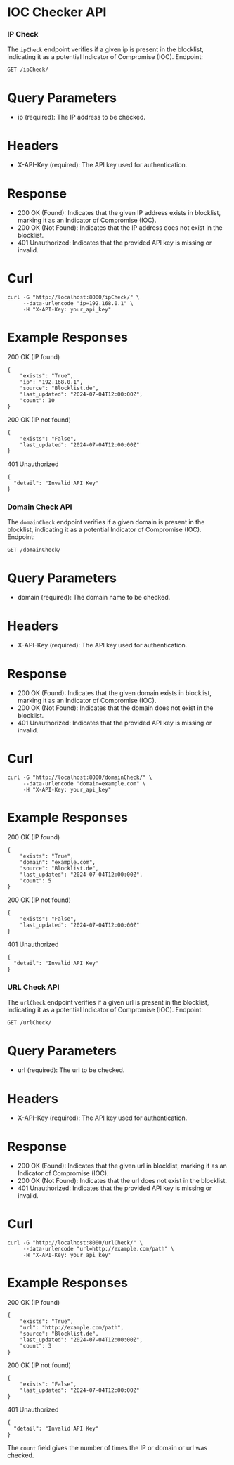 # IOC Checker API
### IP Check
The `ipCheck` endpoint verifies if a given ip is present in the blocklist, indicating it as a potential Indicator of Compromise (IOC).
Endpoint:
```
GET /ipCheck/
```
# Query Parameters
- ip (required): The IP address to be checked.
# Headers
- X-API-Key (required): The API key used for authentication.<br>
# Response
- 200 OK (Found): Indicates that the given IP address exists in blocklist, marking it as an Indicator of Compromise (IOC).
- 200 OK (Not Found): Indicates that the IP address does not exist in the blocklist.
- 401 Unauthorized: Indicates that the provided API key is missing or invalid.
# Curl
```
curl -G "http://localhost:8000/ipCheck/" \
     --data-urlencode "ip=192.168.0.1" \
     -H "X-API-Key: your_api_key"
```
# Example Responses
200 OK (IP found)
```
{
    "exists": "True",
    "ip": "192.168.0.1",
    "source": "Blocklist.de",
    "last_updated": "2024-07-04T12:00:00Z",
    "count": 10
}
```
200 OK (IP not found)
```
{
    "exists": "False",
    "last_updated": "2024-07-04T12:00:00Z"
}
```
401 Unauthorized
```
{
  "detail": "Invalid API Key"
}
```
### Domain Check API
The `domainCheck` endpoint verifies if a given domain is present in the blocklist, indicating it as a potential Indicator of Compromise (IOC).
Endpoint:
```
GET /domainCheck/
```
# Query Parameters
- domain (required): The domain name to be checked.
# Headers
- X-API-Key (required): The API key used for authentication.
# Response
- 200 OK (Found): Indicates that the given domain exists in blocklist, marking it as an Indicator of Compromise (IOC).
- 200 OK (Not Found): Indicates that the domain does not exist in the blocklist.
- 401 Unauthorized: Indicates that the provided API key is missing or invalid.
# Curl
```
curl -G "http://localhost:8000/domainCheck/" \
     --data-urlencode "domain=example.com" \
     -H "X-API-Key: your_api_key"
```
# Example Responses
200 OK (IP found)
```
{
    "exists": "True",
    "domain": "example.com",
    "source": "Blocklist.de",
    "last_updated": "2024-07-04T12:00:00Z",
    "count": 5
}
```
200 OK (IP not found)
```
{
    "exists": "False",
    "last_updated": "2024-07-04T12:00:00Z"
}
```
401 Unauthorized
```
{
  "detail": "Invalid API Key"
}
```
### URL Check API
The `urlCheck` endpoint verifies if a given url is present in the blocklist, indicating it as a potential Indicator of Compromise (IOC).
Endpoint:
```
GET /urlCheck/
```
# Query Parameters
- url (required): The url to be checked.
# Headers
- X-API-Key (required): The API key used for authentication.
# Response
- 200 OK (Found): Indicates that the given url in blocklist, marking it as an Indicator of Compromise (IOC).
- 200 OK (Not Found): Indicates that the url does not exist in the blocklist.
- 401 Unauthorized: Indicates that the provided API key is missing or invalid.
# Curl
```
curl -G "http://localhost:8000/urlCheck/" \
     --data-urlencode "url=http://example.com/path" \
     -H "X-API-Key: your_api_key"
```
# Example Responses
200 OK (IP found)
```
{
    "exists": "True",
    "url": "http://example.com/path",
    "source": "Blocklist.de",
    "last_updated": "2024-07-04T12:00:00Z",
    "count": 3
}
```
200 OK (IP not found)
```
{
    "exists": "False",
    "last_updated": "2024-07-04T12:00:00Z"
}
```
401 Unauthorized
```
{
  "detail": "Invalid API Key"
}
```

The `count` field gives the number of times the IP or domain or url was checked.
